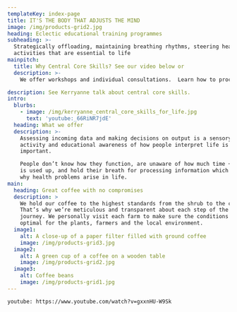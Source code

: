 ```yaml
---
templateKey: index-page
title: IT'S THE BODY THAT ADJUSTS THE MIND
image: /img/products-grid2.jpg
heading: Eclectic educational training programmes
subheading: >-
  Strategically offloading, maintaining breathing rhythms, steering healthy
  activities that are essential to life
mainpitch:
  title: Why Central Core Skills? See our video below or
  description: >-
    We offer workshops and individual consultations.  Learn how to process and assess life around you to make better decisions and be more relaxed.

description: See Kerryanne talk about central core skills.
intro:
  blurbs:
    - image: /img/kerryanne_central_core_skills_for_life.jpg
      text: 'youtube:_66RiNR7jdE'
  heading: What we offer
  description: >-
    Assessing incoming data and making decisions on output is a sensory bodily
    activity and educational awareness of how people interpret life is
    important.

    People don’t know how they function, are unaware of how much time + energy
    is used up, and hold their breath for processing information which explains
    why health problems arise in life.
main:
  heading: Great coffee with no compromises
  description: >
    We hold our coffee to the highest standards from the shrub to the cup.
    That’s why we’re meticulous and transparent about each step of the coffee’s
    journey. We personally visit each farm to make sure the conditions are
    optimal for the plants, farmers and the local environment.
  image1:
    alt: A close-up of a paper filter filled with ground coffee
    image: /img/products-grid3.jpg
  image2:
    alt: A green cup of a coffee on a wooden table
    image: /img/products-grid2.jpg
  image3:
    alt: Coffee beans
    image: /img/products-grid1.jpg
---
```

`youtube: https://www.youtube.com/watch?v=gxxnHU-W9Sk`